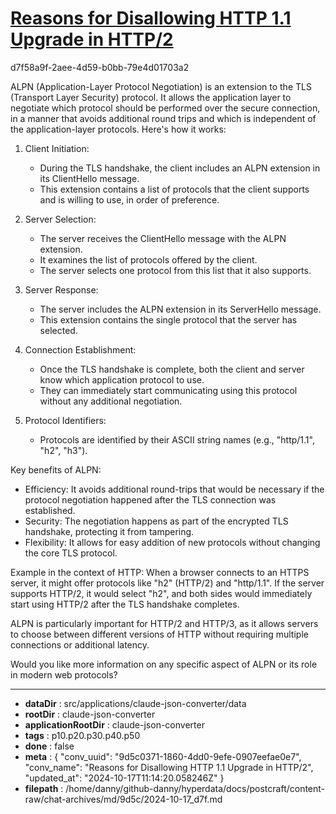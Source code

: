 # [Reasons for Disallowing HTTP 1.1 Upgrade in HTTP/2](https://claude.ai/chat/9d5c0371-1860-4dd0-9efe-0907eefae0e7)

d7f58a9f-2aee-4d59-b0bb-79e4d01703a2

 ALPN (Application-Layer Protocol Negotiation) is an extension to the TLS (Transport Layer Security) protocol. It allows the application layer to negotiate which protocol should be performed over the secure connection, in a manner that avoids additional round trips and which is independent of the application-layer protocols. Here's how it works:

1. Client Initiation:
   - During the TLS handshake, the client includes an ALPN extension in its ClientHello message.
   - This extension contains a list of protocols that the client supports and is willing to use, in order of preference.

2. Server Selection:
   - The server receives the ClientHello message with the ALPN extension.
   - It examines the list of protocols offered by the client.
   - The server selects one protocol from this list that it also supports.

3. Server Response:
   - The server includes the ALPN extension in its ServerHello message.
   - This extension contains the single protocol that the server has selected.

4. Connection Establishment:
   - Once the TLS handshake is complete, both the client and server know which application protocol to use.
   - They can immediately start communicating using this protocol without any additional negotiation.

5. Protocol Identifiers:
   - Protocols are identified by their ASCII string names (e.g., "http/1.1", "h2", "h3").

Key benefits of ALPN:
- Efficiency: It avoids additional round-trips that would be necessary if the protocol negotiation happened after the TLS connection was established.
- Security: The negotiation happens as part of the encrypted TLS handshake, protecting it from tampering.
- Flexibility: It allows for easy addition of new protocols without changing the core TLS protocol.

Example in the context of HTTP:
When a browser connects to an HTTPS server, it might offer protocols like "h2" (HTTP/2) and "http/1.1". If the server supports HTTP/2, it would select "h2", and both sides would immediately start using HTTP/2 after the TLS handshake completes.

ALPN is particularly important for HTTP/2 and HTTP/3, as it allows servers to choose between different versions of HTTP without requiring multiple connections or additional latency.

Would you like more information on any specific aspect of ALPN or its role in modern web protocols?

---

* **dataDir** : src/applications/claude-json-converter/data
* **rootDir** : claude-json-converter
* **applicationRootDir** : claude-json-converter
* **tags** : p10.p20.p30.p40.p50
* **done** : false
* **meta** : {
  "conv_uuid": "9d5c0371-1860-4dd0-9efe-0907eefae0e7",
  "conv_name": "Reasons for Disallowing HTTP 1.1 Upgrade in HTTP/2",
  "updated_at": "2024-10-17T11:14:20.058246Z"
}
* **filepath** : /home/danny/github-danny/hyperdata/docs/postcraft/content-raw/chat-archives/md/9d5c/2024-10-17_d7f.md